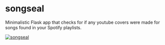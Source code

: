 # songseal
Minimalistic Flask app that checks for if any youtube covers were made for songs found in your Spotify playlists.

[![songseal](https://i.imgur.com/gBkDGBJ.jpg)](https://i.imgur.com/gBkDGBJ.jpg)